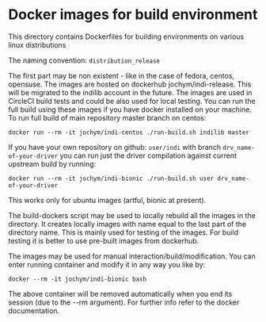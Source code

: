 Docker images for build environment
===================

This directory contains Dockerfiles for building environments on various linux distributions

The naming convention: `distribution_release` 

The first part may be non existent - like in the case of fedora, centos, opensuse.
The images are hosted on dockerhub jochym/indi-release. This will be migrated to the 
indilib account in the future.
The images are used in CircleCI build tests and could be also used for local testing.
You can run the full build using these images if you have docker installed on your machine.
To run full build of main repository master branch on centos:

	docker run --rm -it jochym/indi-centos ./run-build.sh indilib master

If you have your own repository on github: `user/indi` with branch `drv_name-of-your-driver` you 
can run just the driver compilation against current upstream build by running:

	docker run --rm -it jochym/indi-bionic ./run-build.sh user drv_name-of-your-driver

This works only for ubuntu images (artful, bionic at present).

The build-dockers script may be used to locally rebuild all the images in the directory. 
It creates locally images with name equal to the last part of the directory name. This is mainly
used for testing of the images. For build testing it is better to use pre-built images from dockerhub.

The images may be used for manual interaction/build/modification. You can enter running container and
modify it in any way you like by:

	docker --rm -it jochym/indi-bionic bash

The above container will be removed automatically when you end its session (due to the --rm argument). 
For further info refer to the docker documentation.
